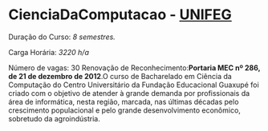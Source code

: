 # CienciaDaComputacao - [UNIFEG](https://www.unifeg.edu.br/webacademico/site/descricaocurso.jsp?codigocurso=101)

Duração do Curso: _8 semestres._

Carga Horária: _3220 h/a_

Número de vagas: 30
Renovação de Reconhecimento:**Portaria MEC nº 286, de 21 de dezembro de 2012**.O curso de Bacharelado em Ciência da Computação do Centro Universitário da Fundação Educacional Guaxupé foi criado com o objetivo de atender à grande demanda por profissionais da área de informática, nesta região, marcada, nas últimas décadas pelo crescimento populacional e pelo grande desenvolvimento econômico, sobretudo da agroindústria. 
